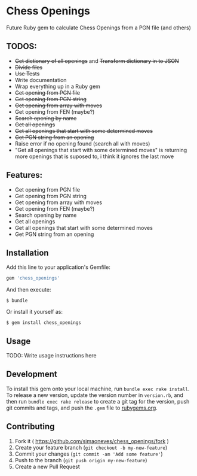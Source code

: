 Chess Openings
==========================
Future Ruby gem to calculate Chess Openings from a PGN file (and others)

## TODOS:
- ~~Get dictionary of all openings~~ and ~~Transform dictionary in to JSON~~
- ~~Divide files~~
- ~~Use Tests~~
- Write documentation
- Wrap everything up in a Ruby gem
- ~~Get opening from PGN file~~
- ~~Get opening from PGN string~~
- ~~Get opening from array with moves~~
- Get opening from FEN (maybe?)
- ~~Search opening by name~~
- ~~Get all openings~~
- ~~Get all openings that start with some determined moves~~
- ~~Get PGN string from an opening~~
- Raise error if no opening found (search all with moves)
- "Get all openings that start with some determined moves" is returning more openings that is suposed to, i think it ignores the last move

## Features:
- Get opening from PGN file
- Get opening from PGN string
- Get opening from array with moves
- Get opening from FEN (maybe?)
- Search opening by name
- Get all openings
- Get all openings that start with some determined moves
- Get PGN string from an opening

## Installation

Add this line to your application's Gemfile:

```ruby
gem 'chess_openings'
```

And then execute:

    $ bundle

Or install it yourself as:

    $ gem install chess_openings

## Usage

TODO: Write usage instructions here

## Development

To install this gem onto your local machine, run `bundle exec rake install`. To release a new version, update the version number in `version.rb`, and then run `bundle exec rake release` to create a git tag for the version, push git commits and tags, and push the `.gem` file to [rubygems.org](https://rubygems.org).

## Contributing

1. Fork it ( https://github.com/simaoneves/chess_openings/fork )
2. Create your feature branch (`git checkout -b my-new-feature`)
3. Commit your changes (`git commit -am 'Add some feature'`)
4. Push to the branch (`git push origin my-new-feature`)
5. Create a new Pull Request
